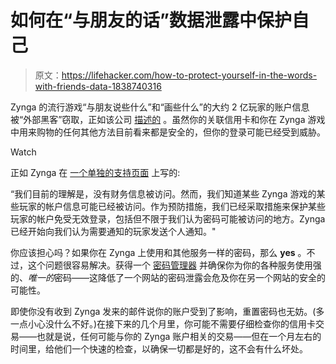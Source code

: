 # 如何在“与朋友的话”数据泄露中保护自己

> 原文：<https://lifehacker.com/how-to-protect-yourself-in-the-words-with-friends-data-1838740316>

Zynga 的流行游戏“与朋友说些什么”和“画些什么”的大约 2 亿玩家的账户信息被“外部黑客”窃取，正如该公司 [描述的](https://investor.zynga.com/news-releases/news-release-details/player-security-announcement) 。虽然你的关联信用卡和你在 Zynga 游戏中用来购物的任何其他方法目前看来都是安全的，但你的登录可能已经受到威胁。

Watch

正如 Zynga 在 [一个单独的支持页面](https://zyngasupport.helpshift.com/a/zynga/?p=all&l=en&s=announcements&f=player-security-announcement) 上写的:

“我们目前的理解是，没有财务信息被访问。然而，我们知道某些 Zynga 游戏的某些玩家的帐户信息可能已经被访问。作为预防措施，我们已经采取措施来保护某些玩家的帐户免受无效登录，包括但不限于我们认为密码可能被访问的地方。Zynga 已经开始向我们认为需要通知的玩家发送个人通知。"

你应该担心吗？如果你在 Zynga 上使用和其他服务一样的密码，那么 **yes** 。不过，这个问题很容易解决。获得一个 [密码管理器](https://lifehacker.com/the-five-best-password-managers-5529133) 并确保你为你的各种服务使用强的、*唯一的*密码——这降低了一个网站的密码泄露会危及你在另一个网站的安全的可能性。

即使你没有收到 Zynga 发来的邮件说你的账户受到了影响，重置密码也无妨。(多一点小心没什么不好。)在接下来的几个月里，你可能不需要仔细检查你的信用卡交易——也就是说，任何可能与你的 Zynga 账户相关的交易——但在一个月左右的时间里，给他们一个快速的检查，以确保一切都是好的，这不会有什么坏处。